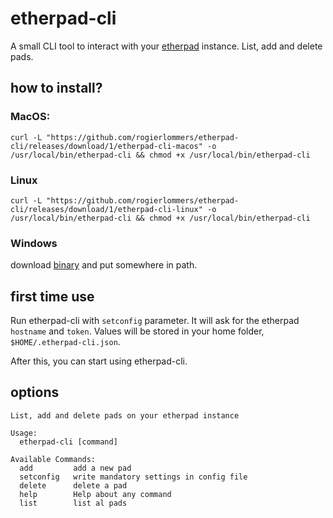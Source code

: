 # etherpad-cli
A small CLI tool to interact with your [etherpad](https://github.com/ether/etherpad-lite) instance. List, add and delete pads.

## how to install?

### MacOS:

```
curl -L "https://github.com/rogierlommers/etherpad-cli/releases/download/1/etherpad-cli-macos" -o /usr/local/bin/etherpad-cli && chmod +x /usr/local/bin/etherpad-cli
```

### Linux

```
curl -L "https://github.com/rogierlommers/etherpad-cli/releases/download/1/etherpad-cli-linux" -o /usr/local/bin/etherpad-cli && chmod +x /usr/local/bin/etherpad-cli
```

### Windows
download [binary](https://github.com/rogierlommers/etherpad-cli/releases/download/1/etherpad-cli.exe) and put somewhere in path.

## first time use
Run etherpad-cli with `setconfig` parameter. It will ask for the etherpad `hostname` and `token`. Values will be stored in your home folder, `$HOME/.etherpad-cli.json`.

After this, you can start using etherpad-cli.

## options

```
List, add and delete pads on your etherpad instance

Usage:
  etherpad-cli [command]

Available Commands:
  add         add a new pad
  setconfig   write mandatory settings in config file
  delete      delete a pad
  help        Help about any command
  list        list al pads
```
